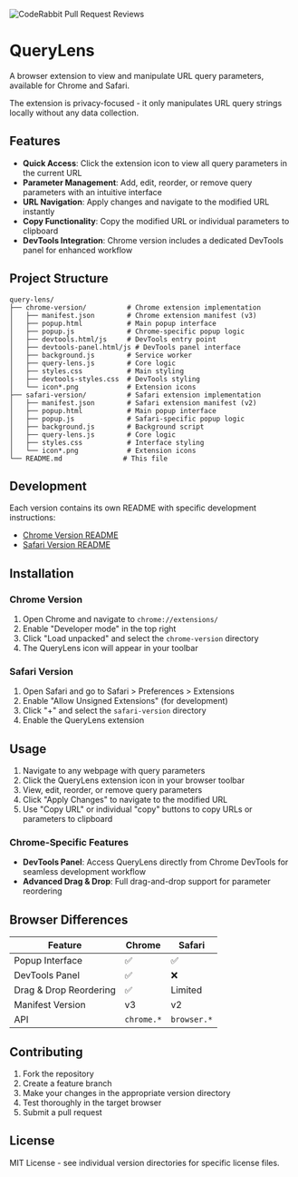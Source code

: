 ![CodeRabbit Pull Request Reviews](https://img.shields.io/coderabbit/prs/github/MB-999/query-lens?utm_source=oss&utm_medium=github&utm_campaign=MB-999%2Fquery-lens&labelColor=171717&color=FF570A&link=https%3A%2F%2Fcoderabbit.ai&label=CodeRabbit+Reviews)

# QueryLens

A browser extension to view and manipulate URL query parameters, available for Chrome and Safari.

The extension is privacy-focused - it only manipulates URL query strings locally without any data collection.

## Features

- **Quick Access**: Click the extension icon to view all query parameters in the current URL
- **Parameter Management**: Add, edit, reorder, or remove query parameters with an intuitive interface
- **URL Navigation**: Apply changes and navigate to the modified URL instantly
- **Copy Functionality**: Copy the modified URL or individual parameters to clipboard
- **DevTools Integration**: Chrome version includes a dedicated DevTools panel for enhanced workflow

## Project Structure

```
query-lens/
├── chrome-version/          # Chrome extension implementation
│   ├── manifest.json        # Chrome extension manifest (v3)
│   ├── popup.html           # Main popup interface
│   ├── popup.js             # Chrome-specific popup logic
│   ├── devtools.html/js     # DevTools entry point
│   ├── devtools-panel.html/js # DevTools panel interface
│   ├── background.js        # Service worker
│   ├── query-lens.js        # Core logic
│   ├── styles.css           # Main styling
│   ├── devtools-styles.css  # DevTools styling
│   └── icon*.png            # Extension icons
├── safari-version/          # Safari extension implementation
│   ├── manifest.json        # Safari extension manifest (v2)
│   ├── popup.html           # Main popup interface
│   ├── popup.js             # Safari-specific popup logic
│   ├── background.js        # Background script
│   ├── query-lens.js        # Core logic
│   ├── styles.css           # Interface styling
│   └── icon*.png            # Extension icons
└── README.md               # This file
```

## Development

Each version contains its own README with specific development instructions:

- [Chrome Version README](chrome-version/README.md)
- [Safari Version README](safari-version/README.md)

## Installation

### Chrome Version

1. Open Chrome and navigate to `chrome://extensions/`
2. Enable "Developer mode" in the top right
3. Click "Load unpacked" and select the `chrome-version` directory
4. The QueryLens icon will appear in your toolbar

### Safari Version

1. Open Safari and go to Safari > Preferences > Extensions
2. Enable "Allow Unsigned Extensions" (for development)
3. Click "+" and select the `safari-version` directory
4. Enable the QueryLens extension

## Usage

1. Navigate to any webpage with query parameters
2. Click the QueryLens extension icon in your browser toolbar
3. View, edit, reorder, or remove query parameters
4. Click "Apply Changes" to navigate to the modified URL
5. Use "Copy URL" or individual "copy" buttons to copy URLs or parameters to clipboard

### Chrome-Specific Features

- **DevTools Panel**: Access QueryLens directly from Chrome DevTools for seamless development workflow
- **Advanced Drag & Drop**: Full drag-and-drop support for parameter reordering

## Browser Differences

| Feature                | Chrome     | Safari      |
| ---------------------- | ---------- | ----------- |
| Popup Interface        | ✅         | ✅          |
| DevTools Panel         | ✅         | ❌          |
| Drag & Drop Reordering | ✅         | Limited     |
| Manifest Version       | v3         | v2          |
| API                    | `chrome.*` | `browser.*` |

## Contributing

1. Fork the repository
2. Create a feature branch
3. Make your changes in the appropriate version directory
4. Test thoroughly in the target browser
5. Submit a pull request

## License

MIT License - see individual version directories for specific license files.
